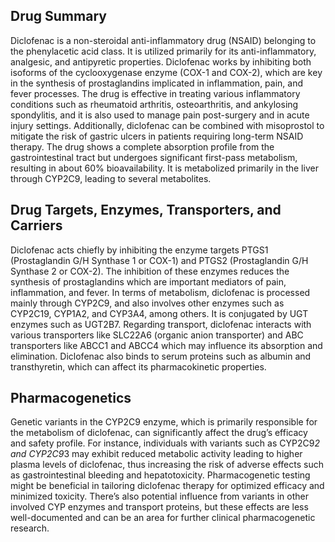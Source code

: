## Drug Summary
Diclofenac is a non-steroidal anti-inflammatory drug (NSAID) belonging to the phenylacetic acid class. It is utilized primarily for its anti-inflammatory, analgesic, and antipyretic properties. Diclofenac works by inhibiting both isoforms of the cyclooxygenase enzyme (COX-1 and COX-2), which are key in the synthesis of prostaglandins implicated in inflammation, pain, and fever processes. The drug is effective in treating various inflammatory conditions such as rheumatoid arthritis, osteoarthritis, and ankylosing spondylitis, and it is also used to manage pain post-surgery and in acute injury settings. Additionally, diclofenac can be combined with misoprostol to mitigate the risk of gastric ulcers in patients requiring long-term NSAID therapy. The drug shows a complete absorption profile from the gastrointestinal tract but undergoes significant first-pass metabolism, resulting in about 60% bioavailability. It is metabolized primarily in the liver through CYP2C9, leading to several metabolites.

## Drug Targets, Enzymes, Transporters, and Carriers
Diclofenac acts chiefly by inhibiting the enzyme targets PTGS1 (Prostaglandin G/H Synthase 1 or COX-1) and PTGS2 (Prostaglandin G/H Synthase 2 or COX-2). The inhibition of these enzymes reduces the synthesis of prostaglandins which are important mediators of pain, inflammation, and fever. In terms of metabolism, diclofenac is processed mainly through CYP2C9, and also involves other enzymes such as CYP2C19, CYP1A2, and CYP3A4, among others. It is conjugated by UGT enzymes such as UGT2B7. Regarding transport, diclofenac interacts with various transporters like SLC22A6 (organic anion transporter) and ABC transporters like ABCC1 and ABCC4 which may influence its absorption and elimination. Diclofenac also binds to serum proteins such as albumin and transthyretin, which can affect its pharmacokinetic properties.

## Pharmacogenetics
Genetic variants in the CYP2C9 enzyme, which is primarily responsible for the metabolism of diclofenac, can significantly affect the drug’s efficacy and safety profile. For instance, individuals with variants such as CYP2C9*2 and CYP2C9*3 may exhibit reduced metabolic activity leading to higher plasma levels of diclofenac, thus increasing the risk of adverse effects such as gastrointestinal bleeding and hepatotoxicity. Pharmacogenetic testing might be beneficial in tailoring diclofenac therapy for optimized efficacy and minimized toxicity. There’s also potential influence from variants in other involved CYP enzymes and transport proteins, but these effects are less well-documented and can be an area for further clinical pharmacogenetic research.